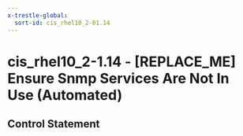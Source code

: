 ```yaml
---
x-trestle-global:
  sort-id: cis_rhel10_2-01.14
---
```


# cis_rhel10_2-1.14 - \[REPLACE_ME\] Ensure Snmp Services Are Not In Use (Automated)

## Control Statement
